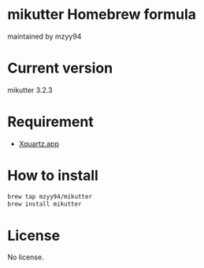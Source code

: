 # mikutter Homebrew formula

maintained by mzyy94

# Current version
mikutter 3.2.3

# Requirement

- [Xquartz.app](https://xquartz.macosforge.org)

# How to install

```sh
brew tap mzyy94/mikutter
brew install mikutter
```

# License
No license.
